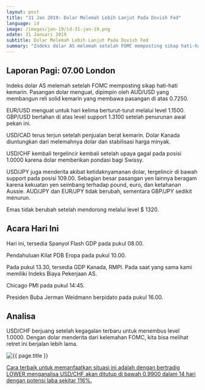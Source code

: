 ```yaml
---
layout: post
title: "31 Jan 2019: Dolar Melemah Lebih Lanjut Pada Dovish Fed"
language: id
image: /images/jan-19/id-31-jan-19.png
xdate: 31 Januari 2019
subtitle: Dolar Melemah Lebih Lanjut Pada Dovish Fed
summary: "Indeks dolar AS melemah setelah FOMC memposting sikap hati-hati kemarin. Pasangan dolar menguat, dipimpin oleh AUD/USD yang membangun reli solid kemarin yang membawa pasangan di atas 0.7250"
---
```

## Laporan Pagi: 07.00 London

Indeks dolar AS melemah setelah FOMC memposting sikap hati-hati kemarin. Pasangan dolar menguat, dipimpin oleh AUD/USD yang membangun reli solid kemarin yang membawa pasangan di atas 0.7250.

EUR/USD menguat untuk hari kelima berturut-turut melalui level 1.1500. GBP/USD bertahan di atas level support 1.3100 setelah penurunan awal pekan ini.

USD/CAD terus terjun setelah penjualan berat kemarin. Dolar Kanada diuntungkan dari melemahnya dolar dan stabilisasi harga minyak.

USD/CHF kembali tergelincir kembali setelah upaya gagal pada posisi 1.0000 karena dolar memberikan pondasi bagi Swissy.

USD/JPY juga menderita akibat ketidaknyamanan dolar, tergelincir di bawah support pada posisi 109.00. Sebagian besar pasangan yen lainnya beragam karena kekuatan yen seimbang terhadap pound, euro, dan ketahanan Aussie. AUD/JPY dan EUR/JPY tidak berubah, sementara GBP/JPY sedikit menurun.

Emas tidak berubah setelah mendorong melalui level $ 1320.

## Acara Hari Ini

Hari ini, tersedia Spanyol Flash GDP pada pukul 08.00.

Pendahuluan Kilat PDB Eropa pada pukul 10.00.

Pada pukul 13.30, tersedia GDP Kanada, RMPI. Pada saat yang sama kami memiliki Indeks Biaya Pekerjaan AS.

Chicago PMI pada pukul 14:45.

Presiden Buba Jerman Weidmann berpidato pada pukul 16.00.

## Analisa

USD/CHF berjuang setelah kegagalan terbaru untuk menembus level 1.0000. Dengan dolar menderita dari kelemahan FOMC, kita bisa melihat retret ini berjalan lebih lama.

<img src="{{ site.url }}/images/jan-19/id-31-jan-19.png" alt="{{ page.title }}" title="{{ page.title }}">

<a href="%LINK%%?currency=USD&market=forex&underlying=frxUSDCHF&formname=higherlower&duration_amount=14&duration_units=d&amount=10&amount_type=stake&expiry_type=duration&barrier=0.9900" target="_blank" rel="noopener noreferrer nofollow">Cara terbaik untuk memanfaatkan situasi ini adalah dengan bertradig LOWER menganalisa USD/CHF akan ditutup di bawah 0.9900 dalam 14 hari dengan potensi laba sekitar 116%.</a>
